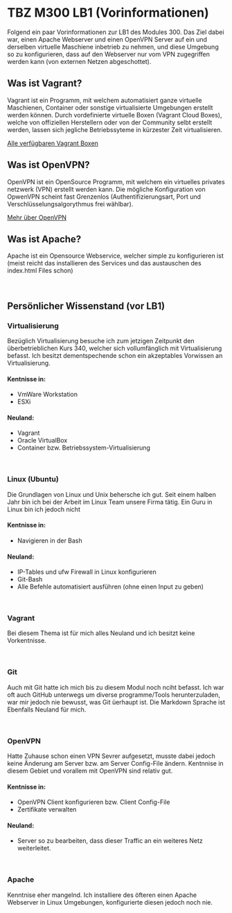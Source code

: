 TBZ M300 LB1 (Vorinformationen)
===============

Folgend ein paar Vorinformationen zur LB1 des Modules 300. 
Das Ziel dabei war, einen Apache Webserver und einen OpenVPN Server auf ein und derselben virtuelle Maschiene inbetrieb zu nehmen, und diese Umgebung so zu konfigurieren, dass auf den Webserver nur vom VPN zugegriffen werden kann (von externen Netzen abgeschottet).


Was ist Vagrant?
-------------

Vagrant ist ein Programm, mit welchem automatisiert ganze virtuelle Maschienen, Container oder sonstige virtualisierte Umgebungen erstellt werden können. Durch vordefinierte virtuelle Boxen (Vagrant Cloud Boxes), welche von offiziellen Herstellern oder von der Community selbt erstellt werden, lassen sich jegliche Betriebssyteme in kürzester Zeit virtualisieren.

[Alle verfügbaren Vagrant Boxen](https://app.vagrantup.com/boxes/search)

Was ist OpenVPN?
-------------

OpenVPN ist ein OpenSource Programm, mit welchem ein virtuelles privates netzwerk (VPN) erstellt werden kann. Die mögliche Konfiguration von OpwenVPN scheint fast Grenzenlos (Authentifizierungsart, Port und Verschlüsselungsalgorythmus frei wählbar).

[Mehr über OpenVPN](https://de.wikipedia.org/wiki/OpenVPN)

Was ist Apache?
-------------

Apache ist ein Opensource Webservice, welcher simple zu konfigurieren ist (meist reicht das installieren des Services und das austauschen des index.html Files schon) 

&#160;

Persönlicher Wissenstand (vor LB1)
-------------

### Virtualisierung
Bezüglich Virtualisierung besuche ich zum jetzigen Zeitpunkt den überbetrieblichen Kurs 340, welcher sich vollumfänglich mit Virtualisierung befasst. Ich besitzt dementspechende schon ein akzeptables Vorwissen an Virtualisierung.

#### Kentnisse in:
* VmWare Workstation
* ESXi

#### Neuland:
* Vagrant
* Oracle VirtualBox
* Container bzw. Betriebssystem-Virtualisierung

&#160;

### Linux (Ubuntu)
Die Grundlagen von Linux und Unix behersche ich gut. Seit einem halben Jahr bin ich bei der Arbeit im Linux Team unsere Firma tätig.
Ein Guru in Linux bin ich jedoch nicht

#### Kentnisse in:
* Navigieren in der Bash

#### Neuland:
* IP-Tables und ufw Firewall in Linux konfigurieren
* Git-Bash
* Alle Befehle automatisiert ausführen (ohne einen Input zu geben)

&#160;

### Vagrant
Bei diesem Thema ist für mich alles Neuland und ich besitzt keine Vorkentnisse.

&#160;

### Git
Auch mit Git hatte ich mich bis zu diesem Modul noch nciht befasst. Ich war oft auch GitHub unterwegs um diverse programme/Tools herunterzuladen, war mir jedoch nie bewusst, was Git üerhaupt ist. Die Markdown Sprache ist Ebenfalls Neuland für mich.

&#160;

### OpenVPN
Hatte Zuhause schon einen VPN Sevrer aufgesetzt, musste dabei jedoch keine Änderung am Server bzw. am Server Config-File ändern. Kentnnise in diesem Gebiet und vorallem mit OpenVPN sind relativ gut.

#### Kentnisse in:
* OpenVPN Client konfigurieren bzw. Client Config-File
* Zertifikate verwalten

#### Neuland:
* Server so zu bearbeiten, dass dieser Traffic an ein weiteres Netz weiterleitet.

&#160;

### Apache
Kenntnise eher mangelnd. Ich installiere des öfteren einen Apache Webserver in Linux Umgebungen, konfigurierte diesen jedoch noch nie.



